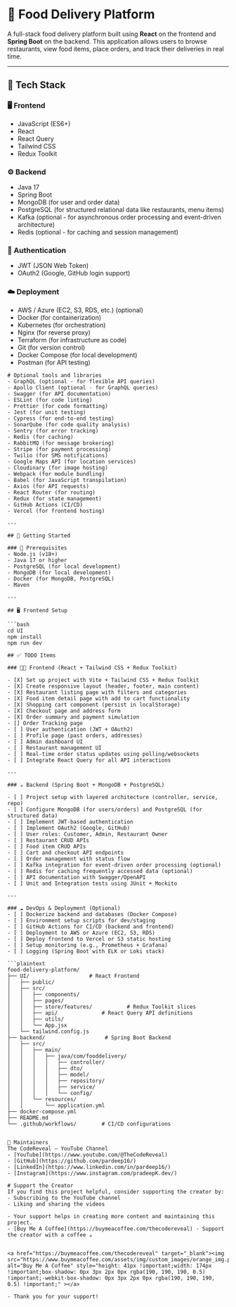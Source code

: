 # 🍔 Food Delivery Platform

A full-stack food delivery platform built using **React** on the frontend and **Spring Boot** on the backend. This application allows users to browse restaurants, view food items, place orders, and track their deliveries in real time.

---

## 🧰 Tech Stack

### 🖥️ Frontend
- JavaScript (ES6+)
- React
- React Query
- Tailwind CSS
- Redux Toolkit

### ⚙️ Backend
- Java 17
- Spring Boot
- MongoDB (for user and order data)
- PostgreSQL (for structured relational data like restaurants, menu items)
- Kafka (optional - for asynchronous order processing and event-driven architecture)
- Redis (optional - for caching and session management)

### 🔐 Authentication
- JWT (JSON Web Token)
- OAuth2 (Google, GitHub login support)

### ☁️ Deployment
- AWS / Azure (EC2, S3, RDS, etc.) (optional)
- Docker (for containerization)
- Kubernetes (for orchestration)
- Nginx (for reverse proxy)
- Terraform (for infrastructure as code)
- Git (for version control)
- Docker Compose (for local development)
- Postman (for API testing)
```
# Optional tools and libraries
- GraphQL (optional - for flexible API queries)
- Apollo Client (optional - for GraphQL queries)
- Swagger (for API documentation)
- ESLint (for code linting)
- Prettier (for code formatting)
- Jest (for unit testing)
- Cypress (for end-to-end testing)
- SonarQube (for code quality analysis)
- Sentry (for error tracking)
- Redis (for caching)
- RabbitMQ (for message brokering)
- Stripe (for payment processing)
- Twilio (for SMS notifications)
- Google Maps API (for location services)
- Cloudinary (for image hosting)
- Webpack (for module bundling)
- Babel (for JavaScript transpilation)
- Axios (for API requests)
- React Router (for routing)
- Redux (for state management)
- GitHub Actions (CI/CD)
- Vercel (for frontend hosting)

---

## 🚀 Getting Started

### 🔧 Prerequisites
- Node.js (v18+)
- Java 17 or higher
- PostgreSQL (for local development)
- MongoDB (for local development)
- Docker (for MongoDB, PostgreSQL)
- Maven

---

## 🖥️ Frontend Setup

```bash
cd UI
npm install
npm run dev

## ✅ TODO Items

### 🧑‍🍳 Frontend (React + Tailwind CSS + Redux Toolkit)

- [X] Set up project with Vite + Tailwind CSS + Redux Toolkit
- [X] Create responsive layout (header, footer, main content)
- [X] Restaurant listing page with filters and categories
- [X] Food item detail page with add to cart functionality
- [X] Shopping cart component (persist in localStorage)
- [X] Checkout page and address form
- [X] Order summary and payment simulation
- [] Order Tracking page
- [ ] User authentication (JWT + OAuth2)
- [ ] Profile page (past orders, addresses)
- [ ] Admin dashboard UI
- [ ] Restaurant management UI
- [ ] Real-time order status updates using polling/websockets
- [ ] Integrate React Query for all API interactions

---

### ☕ Backend (Spring Boot + MongoDB + PostgreSQL)

- [ ] Project setup with layered architecture (controller, service, repo)
- [ ] Configure MongoDB (for users/orders) and PostgreSQL (for structured data)
- [ ] Implement JWT-based authentication
- [ ] Implement OAuth2 (Google, GitHub)
- [ ] User roles: Customer, Admin, Restaurant Owner
- [ ] Restaurant CRUD APIs
- [ ] Food item CRUD APIs
- [ ] Cart and checkout API endpoints
- [ ] Order management with status flow
- [ ] Kafka integration for event-driven order processing (optional)
- [ ] Redis for caching frequently accessed data (optional)
- [ ] API documentation with Swagger/OpenAPI
- [ ] Unit and Integration tests using JUnit + Mockito

---

### ☁️ DevOps & Deployment (Optional)
- [ ] Dockerize backend and databases (Docker Compose)
- [ ] Environment setup scripts for dev/staging
- [ ] GitHub Actions for CI/CD (backend and frontend)
- [ ] Deployment to AWS or Azure (EC2, S3, RDS)
- [ ] Deploy frontend to Vercel or S3 static hosting
- [ ] Setup monitoring (e.g., Prometheus + Grafana)
- [ ] Logging (Spring Boot with ELK or Loki stack)

```plaintext
food-delivery-platform/
├── UI/                   # React Frontend
│   ├── public/
│   ├── src/
│   │   ├── components/
│   │   ├── pages/
│   │   ├── store/features/           # Redux Toolkit slices
│   │   ├── api/              # React Query API definitions
│   │   ├── utils/
│   │   └── App.jsx
│   └── tailwind.config.js
├── backend/                   # Spring Boot Backend
│   ├── src/
│   │   ├── main/
│   │   │   ├── java/com/fooddelivery/
│   │   │   │   ├── controller/
│   │   │   │   ├── dto/
│   │   │   │   ├── model/
│   │   │   │   ├── repository/
│   │   │   │   ├── service/
│   │   │   │   └── config/
│   │   └── resources/
│   │       └── application.yml
├── docker-compose.yml
├── README.md
└── .github/workflows/        # CI/CD configurations


🙌 Maintainers
The CodeReveal – YouTube Channel
- [YouTube](https://www.youtube.com/@TheCodeReveal)
- [GitHub](https://github.com/pardeep16/)
- [LinkedIn](https://www.linkedin.com/in/pardeep16/)
- [Instagram](https://www.instagram.com/pradeepK.dev/)

# Support the Creator
If you find this project helpful, consider supporting the creator by:
- Subscribing to the YouTube channel
- Liking and sharing the videos

- Your support helps in creating more content and maintaining this project.
- [Buy Me A Coffee](https://buymeacoffee.com/thecodereveal) - Support the creator with a coffee ☕


<a href="https://buymeacoffee.com/thecodereveal" target="_blank"><img src="https://www.buymeacoffee.com/assets/img/custom_images/orange_img.png" alt="Buy Me A Coffee" style="height: 41px !important;width: 174px !important;box-shadow: 0px 3px 2px 0px rgba(190, 190, 190, 0.5) !important;-webkit-box-shadow: 0px 3px 2px 0px rgba(190, 190, 190, 0.5) !important;" ></a>

- Thank you for your support!